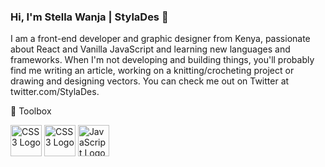 ### Hi, I'm Stella Wanja | StylaDes 👋

I am a front-end developer and graphic designer from Kenya, passionate about React and Vanilla JavaScript and learning new languages and frameworks. When I'm not developing and building things, you'll probably find me writing an article, working on a knitting/crocheting project or drawing and designing vectors. You can check me out on Twitter at twitter.com/StylaDes.

🧰 Toolbox

<img src="https://cdn.worldvectorlogo.com/logos/html5.svg" alt="CSS3 Logo" width="50" height="50"/>
<img src="https://cdn.worldvectorlogo.com/logos/css3.svg" alt="CSS3 Logo" width="50" height="50"/>
<img src="https://cdn.worldvectorlogo.com/logos/js.svg" alt="JavaScript Logo" width="50" height="50"/>

